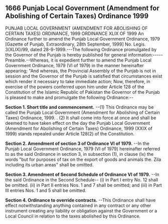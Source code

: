 ## 1666 Punjab Local Government (Amendment for Abolishing of Certain Taxes) Ordinance 1999
 
PUNJAB LOCAL GOVERNMENT (AMENDMENT FOR ABOLISHING OF CERTAIN TAXES) ORDINANCE, 1999
ORDINANCE XLIX OF 1999
An Ordinance further to amend the Punjab Local Government Ordinance, 1979
[Gazette of Punjab, Extraordinary, 28th September, 1999]
No. Legis. 3(XLIX)/99, dated 28-9-1999.---The following Ordinance promulgated by the Governor of the Punjab is hereby published for general information:-----
Preamble.--Whereas, it is expedient further to amend the Punjab Local Government Ordinance, 1979 (VI of 1979) in the manner hereinafter appearing;
"And whereas, the Provincial Assembly of the Punjab is not in session and the Governor of the Punjab is satisfied that circumstances exist which render it necessary to take immediate action;
Now, therefore, in exercise of the powers conferred upon him under Article 128 of the Constitution of the Islamic Republic of Pakistan the Governor of the Punjab is pleased to make and promulgate the following Ordinance:--

**Section 1. Short title and commencement.**
--(1) This Ordinance may be called the Punjab Local Government (Amendment for Abolishing of Certain Taxes) Ordinance, 1999. .
   (2) It shall come into force at once and shall be deemed to have taken effect on the day the Punjab Local Government (Amendment for Abolishing of Certain Taxes) Ordinance, 1999 (XXIX of 1999) stands repealed under Article 128(2) of the Constitution.

 

**Section 2. Amendment of section 3 of Ordinance VI of 1979.**
--In the Punjab Local Government Ordinance, 1979 (VI of 1979) hereinafter referred to as the said Ordinance in section 3, in subsection (1), in clause (lx) the words "but for purposes of tax on the export of goods and animals the. Zila including its urban areas" shall be omitted.

 

**Section 3. Amendment of Second Schedule of Ordinance VI of 1979.**
--In the said Ordinance in the Second Schedule--
   (i) in Part I entry No. 12 shall be omitted.
   (ii) in Part II entries Nos. 1 and 7 shall be omitted; and
   (iii) in Part III entries Nos. 1 and 5 shall be omitted.

 

**Section 4. Ordinance to override contracts.**
--This Ordinance shall have effect notwithstanding anything contained in any contract or any other instrument creating any liability or obligation against the Government or a Local Council in relation to the taxes abolished by this Ordinance.

